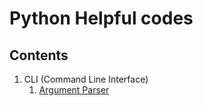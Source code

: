 # Python Helpful codes

## Contents

1. CLI (Command Line Interface)
    1. [Argument Parser](01-cli/01-argument-parser.md)
